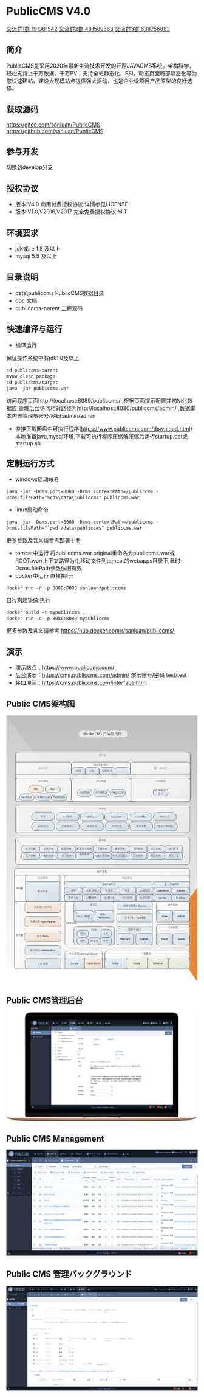 # PublicCMS V4.0

<a target="_blank" href="//shang.qq.com/wpa/qunwpa?idkey=89ffe8cd3abc04f6794965a330b0a278fdbc31f53e46fd5ee1c4f54ed43a6b28">交流群1群 191381542</a>
<a target="_blank" href="//shang.qq.com/wpa/qunwpa?idkey=088c921c4eb74328eef0192bac1e63c7228eb31b0524a373d40cdd907ddd2d3c">交流群2群 481589563</a>
<a target="_blank" href="//shang.qq.com/wpa/qunwpa?idkey=8b1c7e07973d9f9553c0b8d5f8410107c02456bf6b4674dc7e4d113266ee8e03">交流群3群 638756883</a>

## 简介

PublicCMS是采用2020年最新主流技术开发的开源JAVACMS系统。架构科学，轻松支持上千万数据、千万PV；支持全站静态化，SSI，动态页面局部静态化等为您快速建站，建设大规模站点提供强大驱动，也是企业级项目产品原型的良好选择。

## 获取源码

https://gitee.com/sanluan/PublicCMS
https://github.com/sanluan/PublicCMS

## 参与开发

切换到develop分支

## 授权协议

* 版本:V4.0 商用付费授权协议:详情参见LICENSE
* 版本:V1.0,V2016,V2017 完全免费授权协议:MIT

## 环境要求

* jdk或jre 1.8 及以上
* mysql 5.5 及以上

## 目录说明

* data\publiccms	PublicCMS数据目录
* doc			文档
* publiccms-parent	工程源码

## 快速编译与运行

* 编译运行

保证操作系统中有jdk1.8及以上
```
cd publiccms-parent
mvnw clean package
cd publiccms/target
java -jar publiccms.war
```
访问程序页面http://localhost:8080/publiccms/ ,根据页面提示配置并初始化数据库
管理后台访问相对路径为http://localhost:8080/publiccms/admin/ ,数据脚本内置管理员账号/密码:admin/admin
* 直接下载网盘中可执行程序(https://www.publiccms.com/download.html)
本地准备java,mysql环境,下载可执行程序压缩解压缩后运行startup.bat或startup.sh

## 定制运行方式

* windows启动命令

```
java -jar -Dcms.port=8080 -Dcms.contextPath=/publiccms -Dcms.filePath="%cd%\data\publiccms" publiccms.war
```
* linux启动命令
```
java -jar -Dcms.port=8080 -Dcms.contextPath=/publiccms -Dcms.filePath="`pwd`/data/publiccms" publiccms.war
```
更多参数及含义请参考部署手册

* tomcat中运行
将publiccms.war.original重命名为publiccms.war或ROOT.war(上下文路径为/),移动文件到tomcat的webapps目录下,此时-Dcms.filePath参数依旧有效
* docker中运行
直接执行:
```
docker run -d -p 8080:8080 sanluan/publiccms

```
自行构建镜像:执行
```
docker build -t mypubliccms .
docker run -d -p 8080:8080 mypubliccms

```
更多参数及含义请参考 https://hub.docker.com/r/sanluan/publiccms/

## 演示

* 演示站点：https://www.publiccms.com/
* 后台演示：https://cms.publiccms.com/admin/ 演示账号/密码 test/test
* 接口演示：https://cms.publiccms.com/interface.html


## Public CMS架构图

![](doc/structure.png)

## Public CMS管理后台

![](doc/management.png)

## Public CMS Management

![](doc/management_en.png)

## Public CMS 管理バックグラウンド

![](doc/management_ja.png)